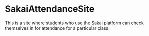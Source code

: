 # SakaiAttendanceSite
This is a site where students who use the Sakai platform can check themselves in for attendance for a particular class.
